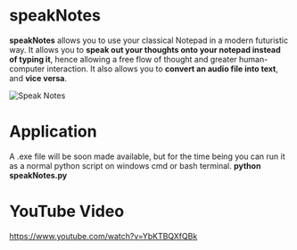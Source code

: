 # speakNotes
**speakNotes** allows you to use your classical Notepad in a modern futuristic way. It allows you to **speak out your thoughts onto your notepad instead of typing it**, hence allowing a free flow of thought and greater human-computer interaction.
It also allows you to **convert an audio file into text**, and **vice versa**.


![Speak Notes](https://github.com/Avhijit-codeboy/speakNotes/blob/master/speakNotes/img.PNG)

# Application
A .exe file will be soon made available, but for the time being you can run it as a normal python script on windows cmd or bash terminal.
**python speakNotes.py**

# YouTube Video
https://www.youtube.com/watch?v=YbKTBQXfQBk
